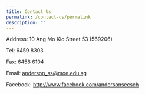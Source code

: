 ```yaml
---
title: Contact Us
permalink: /contact-us/permalink
description: ""
---
```

Address:
10 Ang Mo Kio Street 53 (569206)

Tel:
6459 8303

Fax:
6458 6104

Email:
anderson_ss@moe.edu.sg

Facebook:
http://www.facebook.com/andersonsecsch

